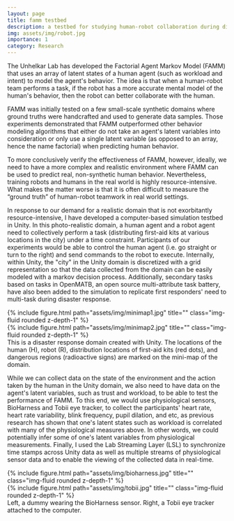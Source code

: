 ```yaml
---
layout: page
title: famm testbed
description: a testbed for studying human-robot collaboration during disaster response
img: assets/img/robot.jpg
importance: 1
category: Research
---
```


The Unhelkar Lab has developed the Factorial Agent Markov Model (FAMM) that uses an array of latent states of a human agent (such as workload and intent) to model the agent's behavior. The idea is that when a human-robot team performs a task, if the robot has a more accurate mental model of the human's behavior, then the robot can better collaborate with the human.

FAMM was initially tested on a few small-scale synthetic domains where ground truths were handcrafted and used to generate data samples. Those experiments demonstrated that FAMM outperformed other behavior modeling algorithms that either do not take an agent's latent variables into consideration or only use a single latent variable (as opposed to an array, hence the name factorial) when predicting human behavior.

To more conclusively verify the effectiveness of FAMM, however, ideally, we need to have a more complex and realistic environment where FAMM can be used to predict real, non-synthetic human behavior. Nevertheless, training robots and humans in the real world is highly resource-intensive. What makes the matter worse is that it is often difficult to measure the “ground truth” of human-robot teamwork in real world settings.

In response to our demand for a realistic domain that is not exorbitantly resource-intensive, I have developed a computer-based simulation testbed in Unity. In this photo-realistic domain, a human agent and a robot agent need to collectively perform a task (distributing first-aid kits at various locations in the city) under a time constraint. Participants of our experiments would be able to control the human agent (i.e. go straight or turn to the right) and send commands to the robot to execute. Internally, within Unity, the "city" in the Unity domain is discretized with a grid representation so that the data collected from the domain can be easily modeled with a markov decision process. Additionally, secondary tasks based on tasks in OpenMATB, an open source multi-attribute task battery, have also been added to the simulation to replicate first responders' need to multi-task during disaster response.

<div class="row">
    <div class="col-sm-8 mt-3 mt-md-0">
        {% include figure.html path="assets/img/minimap1.jpg" title="" class="img-fluid rounded z-depth-1" %}
    </div>
    <div class="col-sm-4 mt-3 mt-md-5">
        {% include figure.html path="assets/img/minimap2.jpg" title="" class="img-fluid rounded z-depth-1" %}
    </div>
</div>
<div class="caption">
    This is a disaster response domain created with Unity. The locations of the human (H), robot (R), distribution locations of first-aid kits (red dots), and dangerous regions (radioactive signs) are marked on the mini-map of the domain.
</div>

While we can collect data on the state of the environment and the action taken by the human in the Unity domain, we also need to have data on the agent's latent variables, such as trust and workload, to be able to test the performance of FAMM. To this end, we would use physiological sensors, BioHarness and Tobii eye tracker, to collect the participants' heart rate, heart rate variability, blink frequency, pupil dilation, and etc, as previous research has shown that one's latent states such as workload is correlated with many of the physiological measures above. In other words, we could potentially infer some of one's latent variables from physiological measurements. Finally, I used the Lab Streaming Layer (LSL) to synchronize time stamps across Unity data as well as multiple streams of physiological sensor data and to enable the viewing of the collected data in real-time.

<div class="row">
    <div class="col-sm-6 mt-3 mt-md-0">
        {% include figure.html path="assets/img/bioharness.jpg" title="" class="img-fluid rounded z-depth-1" %}
    </div>
    <div class="col-sm-6 mt-3 mt-md-5">
        {% include figure.html path="assets/img/tobii.jpg" title="" class="img-fluid rounded z-depth-1" %}
    </div>
</div>
<div class="caption">
    Left, a dummy wearing the BioHarness sensor. Right, a Tobii eye tracker attached to the computer.
</div>
